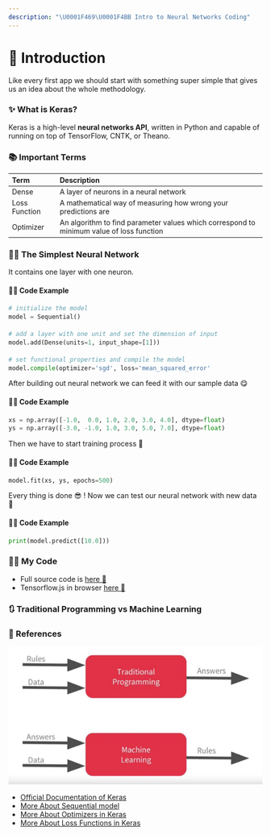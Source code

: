 ```yaml
---
description: "\U0001F469‍\U0001F4BB Intro to Neural Networks Coding"
---
```


# 🌱 Introduction

Like every first app we should start with something super simple that gives us an idea about the whole methodology.

### ✨ What is Keras?

Keras is a high-level **neural networks API**, written in Python and capable of running on top of TensorFlow, CNTK, or Theano.

### 📚 Important Terms

| Term | Description |
| :--- | :--- |
| Dense | A layer of neurons in a neural network |
| Loss Function | A mathematical way of measuring how wrong your predictions are |
| Optimizer | An algorithm to find parameter values which correspond to minimum value of loss function |

### 👩‍🔬 The Simplest Neural Network

It contains one layer with one neuron.

#### 👩‍💻 Code Example

```python
# initialize the model
model = Sequential()

# add a layer with one unit and set the dimension of input 
model.add(Dense(units=1, input_shape=[1]))

# set functional properties and compile the model
model.compile(optimizer='sgd', loss='mean_squared_error'
```

After building out neural network we can feed it with our sample data 😋

#### 👩‍💻 Code Example

```python
xs = np.array([-1.0,  0.0, 1.0, 2.0, 3.0, 4.0], dtype=float)
ys = np.array([-3.0, -1.0, 1.0, 3.0, 5.0, 7.0], dtype=float)
```

Then we have to start training process 🚀

#### 👩‍💻 Code Example

```python
model.fit(xs, ys, epochs=500)
```

Every thing is done 😎 ! Now we can test our neural network with new data 🎉

#### 👩‍💻 Code Example

```python
print(model.predict([10.0]))
```

### 👩‍💻 My Code

* Full source code is [here 🐾](https://github.com/asmaamirkhan/DeepLearningNotes/tree/990b0a5fd130dafe31655c915eb45c9774b8521f/1-HelloWorld/HelloWorldWithTF.ipynb)
* Tensorflow.js in browser [here 🐾](https://github.com/asmaamirkhan/DeepLearningNotes/tree/990b0a5fd130dafe31655c915eb45c9774b8521f/1-HelloWorld/1-TFJS.html)

### 🔃 Traditional Programming vs Machine Learning

### 🧐 References

![](../.gitbook/assets/traditionalprogvsml.jpg)

* [Official Documentation of Keras](https://keras.io/)
* [More About Sequential model](https://keras.io/getting-started/sequential-model-guide/)
* [More About Optimizers in Keras](https://keras.io/optimizers/)
* [More About Loss Functions in Keras](https://keras.io/losses/)

